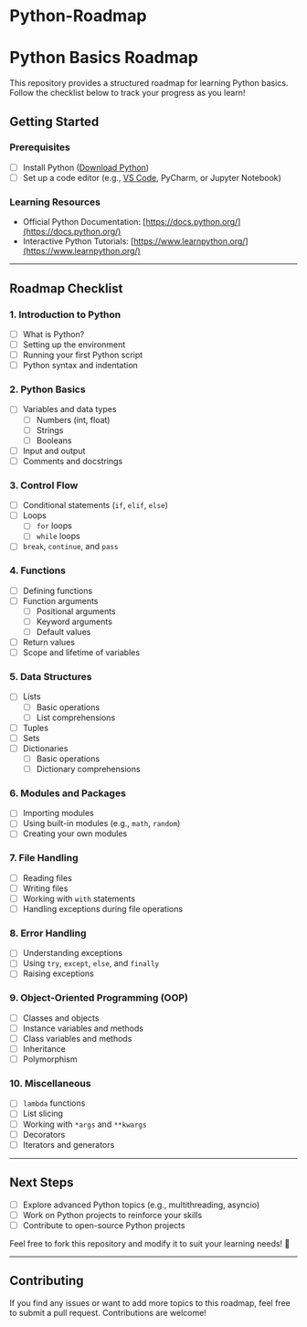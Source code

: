 # Python-Roadmap
# Python Basics Roadmap

This repository provides a structured roadmap for learning Python basics. Follow the checklist below to track your progress as you learn!

## Getting Started

### Prerequisites
- [ ] Install Python ([Download Python](https://www.python.org/downloads/))
- [ ] Set up a code editor (e.g., [VS Code](https://code.visualstudio.com/), PyCharm, or Jupyter Notebook)

### Learning Resources
- Official Python Documentation: [https://docs.python.org/](https://docs.python.org/)
- Interactive Python Tutorials: [https://www.learnpython.org/](https://www.learnpython.org/)

---

## Roadmap Checklist

### 1. Introduction to Python
- [ ] What is Python?
- [ ] Setting up the environment
- [ ] Running your first Python script
- [ ] Python syntax and indentation

### 2. Python Basics
- [ ] Variables and data types
  - [ ] Numbers (int, float)
  - [ ] Strings
  - [ ] Booleans
- [ ] Input and output
- [ ] Comments and docstrings

### 3. Control Flow
- [ ] Conditional statements (`if`, `elif`, `else`)
- [ ] Loops
  - [ ] `for` loops
  - [ ] `while` loops
- [ ] `break`, `continue`, and `pass`

### 4. Functions
- [ ] Defining functions
- [ ] Function arguments
  - [ ] Positional arguments
  - [ ] Keyword arguments
  - [ ] Default values
- [ ] Return values
- [ ] Scope and lifetime of variables

### 5. Data Structures
- [ ] Lists
  - [ ] Basic operations
  - [ ] List comprehensions
- [ ] Tuples
- [ ] Sets
- [ ] Dictionaries
  - [ ] Basic operations
  - [ ] Dictionary comprehensions

### 6. Modules and Packages
- [ ] Importing modules
- [ ] Using built-in modules (e.g., `math`, `random`)
- [ ] Creating your own modules

### 7. File Handling
- [ ] Reading files
- [ ] Writing files
- [ ] Working with `with` statements
- [ ] Handling exceptions during file operations

### 8. Error Handling
- [ ] Understanding exceptions
- [ ] Using `try`, `except`, `else`, and `finally`
- [ ] Raising exceptions

### 9. Object-Oriented Programming (OOP)
- [ ] Classes and objects
- [ ] Instance variables and methods
- [ ] Class variables and methods
- [ ] Inheritance
- [ ] Polymorphism

### 10. Miscellaneous
- [ ] `lambda` functions
- [ ] List slicing
- [ ] Working with `*args` and `**kwargs`
- [ ] Decorators
- [ ] Iterators and generators

---

## Next Steps
- [ ] Explore advanced Python topics (e.g., multithreading, asyncio)
- [ ] Work on Python projects to reinforce your skills
- [ ] Contribute to open-source Python projects

Feel free to fork this repository and modify it to suit your learning needs! 🚀

---

## Contributing
If you find any issues or want to add more topics to this roadmap, feel free to submit a pull request. Contributions are welcome!



